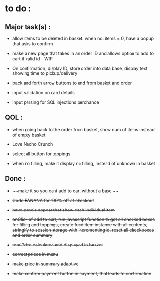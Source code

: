 # to do :

## Major task(s) :

- allow items to be deleted in basket. when no. items = 0, have a popup that asks to confirm.

- make a new page that takes in an order ID and allows option to add to cart if valid id - WIP

- On confirmation, display ID, store order into data base, display text showing time to pickup/delivery

- back and forth arrow buttons to and from basket and order

- input validation on card details

- input parsing for SQL injections perchance


## QOL :

- when going back to the order from basket, show num of items instead of empty basket

- Love Nacho Crunch

- select all button for toppings

- when no filling, make it display no filling, instead of unknown in basket


## Done :

- ~~make it so you cant add to cart without a base ~~

- ~~Code BANANA for 100% off at checkout~~

- ~~have panels appear that show each individual item~~

- ~~onClick of add to cart, run javascript function to get all checked boxes for filling~~
  ~~and toppings, create food item instance with all contents, stringify to session storage with~~
  ~~incrementing id, reset all checkboxes and order summary~~

- ~~totalPrice calculated and displayed in basket~~

- ~~correct prices in menu~~

- ~~make price in summary adaptive~~

- ~~make confirm payment button in payment, that leads to confirmation~~

